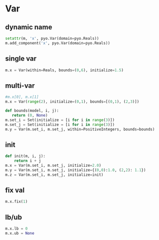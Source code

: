 # Var

## dynamic name
```py
setattr(m, 'x', pyo.Var(domain=pyo.Reals))
m.add_component('x', pyo.Var(domain=pyo.Reals))
```

## single var
```py
m.x = Var(within=Reals, bounds=(0,6), initialize=1.5)
```

## multi-var
```py
#m.x[0], m.x[1]
m.x = Var(range(2), initialize=(0,1), bounds=[(0,1), (2,3)])

def bounds(model, i, j):
   return (0, None)
m.set_i = Set(initialize = [i for i in range(3)])  
m.set_j = Set(initialize = [i for i in range(3)])  
m.y = Var(m.set_i, m.set_j, within=PositiveIntegers, bounds=bounds)
```

## init
```py
def init(m, i, j):
    return i + j
m.x = Var(m.set_i, m.set_j, initialize=2.0)
m.y = Var(m.set_i, m.set_j, initialize={(0,0):1.0, (2,2): 1.1})
m.z = Var(m.set_i, m.set_j, initialize=init)
```

## fix val
```py
m.x.fix(1)
```

## lb/ub
```py
m.x.lb = 0
m.x.ub = None
```
